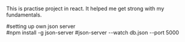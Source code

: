 This is practise project in react. It helped me get strong with my fundamentals.

#setting up own json server   
#npm install -g json-server
#json-server --watch db.json --port 5000
